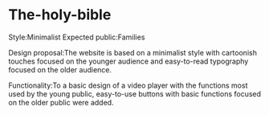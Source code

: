 # The-holy-bible

Style:Minimalist
Expected public:Families

Design proposal:The website is based on a minimalist style with cartoonish touches focused on the younger audience and easy-to-read typography focused on the older audience.

Functionality:To a basic design of a video player with the functions most used by the young public, easy-to-use buttons with basic functions focused on the older public were added.
